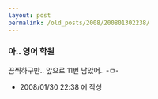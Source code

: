 ```yaml
---
layout: post
permalink: /old_posts/2008/200801302238/
---
```


### 아.. 영어 학원

끔찍하구만.. 앞으로 11번 남았어.. -ㅁ-




- 2008/01/30 22:38 에 작성